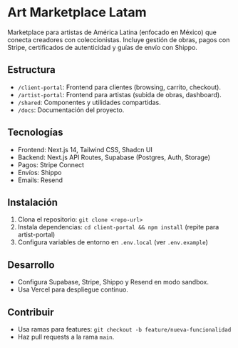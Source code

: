 # Art Marketplace Latam

Marketplace para artistas de América Latina (enfocado en México) que conecta creadores con coleccionistas. Incluye gestión de obras, pagos con Stripe, certificados de autenticidad y guías de envío con Shippo.

## Estructura
- `/client-portal`: Frontend para clientes (browsing, carrito, checkout).
- `/artist-portal`: Frontend para artistas (subida de obras, dashboard).
- `/shared`: Componentes y utilidades compartidas.
- `/docs`: Documentación del proyecto.

## Tecnologías
- Frontend: Next.js 14, Tailwind CSS, Shadcn UI
- Backend: Next.js API Routes, Supabase (Postgres, Auth, Storage)
- Pagos: Stripe Connect
- Envíos: Shippo
- Emails: Resend

## Instalación
1. Clona el repositorio: `git clone <repo-url>`
2. Instala dependencias: `cd client-portal && npm install` (repite para artist-portal)
3. Configura variables de entorno en `.env.local` (ver `.env.example`)

## Desarrollo
- Configura Supabase, Stripe, Shippo y Resend en modo sandbox.
- Usa Vercel para despliegue continuo.

## Contribuir
- Usa ramas para features: `git checkout -b feature/nueva-funcionalidad`
- Haz pull requests a la rama `main`.